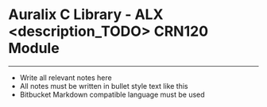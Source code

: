 # Auralix C Library - ALX <description_TODO> CRN120 Module
---
- Write all relevant notes here
- All notes must be written in bullet style text like this
- Bitbucket Markdown compatible language must be used
